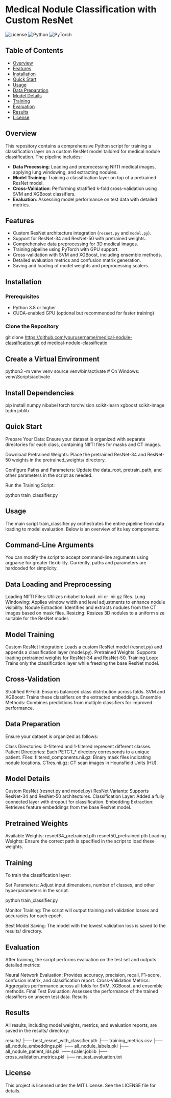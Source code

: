# Medical Nodule Classification with Custom ResNet

![License](https://img.shields.io/badge/license-MIT-blue.svg)
![Python](https://img.shields.io/badge/Python-3.8+-blue.svg)
![PyTorch](https://img.shields.io/badge/PyTorch-1.7.1+-orange.svg)

## Table of Contents

- [Overview](#overview)
- [Features](#features)
- [Installation](#installation)
- [Quick Start](#quick-start)
- [Usage](#usage)
- [Data Preparation](#data-preparation)
- [Model Details](#model-details)
- [Training](#training)
- [Evaluation](#evaluation)
- [Results](#results)
- [License](#license)

## Overview

This repository contains a comprehensive Python script for training a classification layer on a custom ResNet model tailored for medical nodule classification. The pipeline includes:

- **Data Processing**: Loading and preprocessing NIfTI medical images, applying lung windowing, and extracting nodules.
- **Model Training**: Training a classification layer on top of a pretrained ResNet model.
- **Cross-Validation**: Performing stratified k-fold cross-validation using SVM and XGBoost classifiers.
- **Evaluation**: Assessing model performance on test data with detailed metrics.

## Features

- Custom ResNet architecture integration (`resnet.py` and `model.py`).
- Support for ResNet-34 and ResNet-50 with pretrained weights.
- Comprehensive data preprocessing for 3D medical images.
- Training pipeline using PyTorch with GPU support.
- Cross-validation with SVM and XGBoost, including ensemble methods.
- Detailed evaluation metrics and confusion matrix generation.
- Saving and loading of model weights and preprocessing scalers.

## Installation

### Prerequisites

- Python 3.8 or higher
- CUDA-enabled GPU (optional but recommended for faster training)

### Clone the Repository

git clone https://github.com/yourusername/medical-nodule-classification.git
cd medical-nodule-classificatio

## Create a Virtual Environment

python3 -m venv venv
source venv/bin/activate  # On Windows: venv\Scripts\activate

## Install Dependencies

pip install numpy nibabel torch torchvision scikit-learn xgboost scikit-image tqdm joblib

## Quick Start

Prepare Your Data: Ensure your dataset is organized with separate directories for each class, containing NIfTI files for masks and CT images.

Download Pretrained Weights: Place the pretrained ResNet-34 and ResNet-50 weights in the pretrained_weights/ directory.

Configure Paths and Parameters: Update the data_root, pretrain_path, and other parameters in the script as needed.

Run the Training Script:

python train_classifier.py

## Usage
The main script train_classifier.py orchestrates the entire pipeline from data loading to model evaluation. Below is an overview of its key components:

## Command-Line Arguments
You can modify the script to accept command-line arguments using argparse for greater flexibility. Currently, paths and parameters are hardcoded for simplicity.

## Data Loading and Preprocessing

Loading NIfTI Files: Utilizes nibabel to load .nii or .nii.gz files.
Lung Windowing: Applies window width and level adjustments to enhance nodule visibility.
Nodule Extraction: Identifies and extracts nodules from the CT images based on mask files.
Resizing: Resizes 3D nodules to a uniform size suitable for the ResNet model.

## Model Training

Custom ResNet Integration: Loads a custom ResNet model (resnet.py) and appends a classification layer (model.py).
Pretrained Weights: Supports loading pretrained weights for ResNet-34 and ResNet-50.
Training Loop: Trains only the classification layer while freezing the base ResNet model.

## Cross-Validation

Stratified K-Fold: Ensures balanced class distribution across folds.
SVM and XGBoost: Trains these classifiers on the extracted embeddings.
Ensemble Methods: Combines predictions from multiple classifiers for improved performance.


## Data Preparation
Ensure your dataset is organized as follows:

Class Directories: 0-filtered and 1-filtered represent different classes.
Patient Directories: Each PETCT_* directory corresponds to a unique patient.
Files:
filtered_components.nii.gz: Binary mask files indicating nodule locations.
CTres.nii.gz: CT scan images in Hounsfield Units (HU).


## Model Details

Custom ResNet (resnet.py and model.py)
ResNet Variants: Supports ResNet-34 and ResNet-50 architectures.
Classification Layer: Added a fully connected layer with dropout for classification.
Embedding Extraction: Retrieves feature embeddings from the base ResNet model.

## Pretrained Weights

Available Weights:
resnet34_pretrained.pth
resnet50_pretrained.pth
Loading Weights: Ensure the correct path is specified in the script to load these weights.

## Training
To train the classification layer:

Set Parameters: Adjust input dimensions, number of classes, and other hyperparameters in the script.

python train_classifier.py

Monitor Training: The script will output training and validation losses and accuracies for each epoch.

Best Model Saving: The model with the lowest validation loss is saved to the results/ directory.


## Evaluation

After training, the script performs evaluation on the test set and outputs detailed metrics:

Neural Network Evaluation: Provides accuracy, precision, recall, F1-score, confusion matrix, and classification report.
Cross-Validation Metrics: Aggregates performance across all folds for SVM, XGBoost, and ensemble methods.
Final Test Evaluation: Assesses the performance of the trained classifiers on unseen test data.
Results.

## Results 

All results, including model weights, metrics, and evaluation reports, are saved in the results/ directory:

results/
├── best_resnet_with_classifier.pth
├── training_metrics.csv
├── all_nodule_embeddings.pkl
├── all_nodule_labels.pkl
├── all_nodule_patient_ids.pkl
├── scaler.joblib
├── cross_validation_metrics.pkl
├── nn_test_evaluation.txt



## License
This project is licensed under the MIT License. See the LICENSE file for details.
